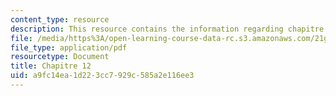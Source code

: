 ```yaml
---
content_type: resource
description: This resource contains the information regarding chapitre 12.
file: /media/https%3A/open-learning-course-data-rc.s3.amazonaws.com/21g-302-french-ii-fall-2004/a9fc14ea1d223cc7929c585a2e116ee3_MIT21G_302_F04_classe_Z.pdf
file_type: application/pdf
resourcetype: Document
title: Chapitre 12
uid: a9fc14ea-1d22-3cc7-929c-585a2e116ee3
---
```

